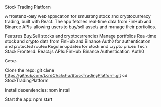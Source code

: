 Stock Trading Platform

A frontend-only web application for simulating stock and cryptocurrency trading, built with React. The app fetches real-time data from FinHub and Binance APIs, allowing users to buy/sell assets and manage their portfolios.

Features
Buy/Sell stocks and cryptocurrencies
Manage portfolios
Real-time stock and crypto data from FinHub and Binance
Auth0 for authentication and protected routes
Regular updates for stock and crypto prices
Tech Stack
Frontend: React.js
APIs: FinHub, Binance
Authentication: Auth0

Setup

Clone the repo:
git clone https://github.com/LordChakshu/StockTradingPlatform.git
cd StockTradingPlatform

Install dependencies:
npm install

Start the app:
npm start
